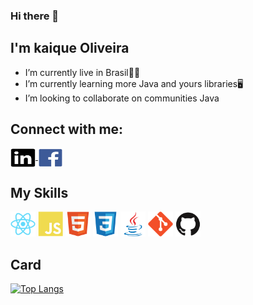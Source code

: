 ### Hi there 👋
## I'm kaique Oliveira
- I’m currently live in Brasil:vampire_man:
- I’m currently learning more Java and yours libraries:desktop_computer:
- I’m looking to collaborate on communities Java

## Connect with me:
<a href="https://www.linkedin.com/in/kaique-oliveira-santos/" target="_blank">
<img align="center" alt="Kaique-linkedin" height="30" width="40" src="https://raw.githubusercontent.com/devicons/devicon/master/icons/linkedin/linkedin-plain.svg" style="max-width:100%;">
</a>

<a href="https://www.facebook.com/kaique.oliveirasantos.3304/" target="_blank">
<img align="center" alt="Kaique" height="30" width="40" src="https://raw.githubusercontent.com/devicons/devicon/master/icons/facebook/facebook-plain.svg" style="max-width:100%;">
</a>

## My Skills
<img alt="react" src="https://raw.githubusercontent.com/devicons/devicon/master/icons/react/react-original.svg" height="40" width="40" style="max-width:100%;"></img>
<img alt="javascript" height="40" width="40" src="https://raw.githubusercontent.com/devicons/devicon/master/icons/javascript/javascript-plain.svg" style="max-width:100%;"></img>
<img alt="html5" height="40" width="40" src="https://raw.githubusercontent.com/devicons/devicon/master/icons/html5/html5-original.svg" style="max-width:100%;"></img>
<img alt="css3" height="40" width="40" src="https://raw.githubusercontent.com/devicons/devicon/master/icons/css3/css3-original.svg" style="max-width:100%;"></img>
<img alt="java" height="40" width="40" src="https://raw.githubusercontent.com/devicons/devicon/master/icons/java/java-original.svg" style="max-width:100%;"></img>
<img alt="git" height="40" width="40" src="https://raw.githubusercontent.com/devicons/devicon/master/icons/git/git-original.svg" style="max-width:100%;"></img>
<img alt="github" height="40" width="40" src="https://raw.githubusercontent.com/devicons/devicon/master/icons/github/github-original.svg" style="max-width:100%;"></img>

## Card
[![Top Langs](https://github-readme-stats.vercel.app/api/top-langs/?username=kaique-programmer)](https://github.com/kaique-programmer/github-readme-stats)
